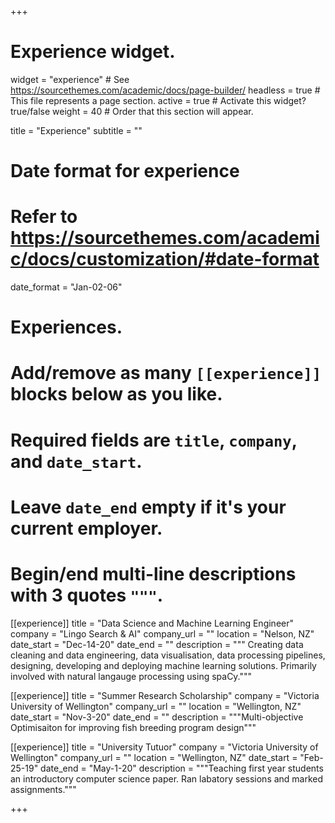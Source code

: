 +++
# Experience widget.
widget = "experience"  # See https://sourcethemes.com/academic/docs/page-builder/
headless = true  # This file represents a page section.
active = true  # Activate this widget? true/false
weight = 40  # Order that this section will appear.

title = "Experience"
subtitle = ""

# Date format for experience
#   Refer to https://sourcethemes.com/academic/docs/customization/#date-format
date_format = "Jan-02-06"

# Experiences.
#   Add/remove as many `[[experience]]` blocks below as you like.
#   Required fields are `title`, `company`, and `date_start`.
#   Leave `date_end` empty if it's your current employer.
#   Begin/end multi-line descriptions with 3 quotes `"""`.

[[experience]]
  title = "Data Science and Machine Learning Engineer"
  company = "Lingo Search & AI"
  company_url = ""
  location = "Nelson, NZ"
  date_start = "Dec-14-20"
  date_end = ""
  description = """ Creating data cleaning and data engineering, data visualisation, data processing pipelines, designing, developing and deploying machine learning solutions. Primarily involved with natural langauge processing using spaCy."""

[[experience]]
  title = "Summer Research Scholarship"
  company = "Victoria University of Wellington"
  company_url = ""
  location = "Wellington, NZ"
  date_start = "Nov-3-20"
  date_end = ""
  description = """Multi-objective Optimisaiton for improving fish breeding program design"""

[[experience]]
  title = "University Tutuor"
  company = "Victoria University of Wellington"
  company_url = ""
  location = "Wellington, NZ"
  date_start = "Feb-25-19"
  date_end = "May-1-20"
  description = """Teaching first year students an introductory computer science paper. Ran labatory sessions and marked assignments."""

+++
